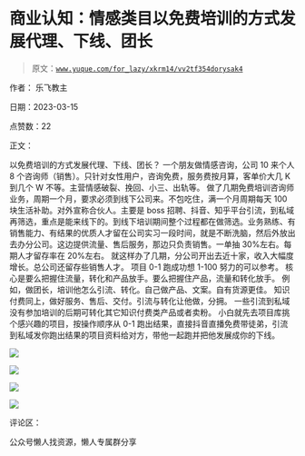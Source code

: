 # 商业认知：情感类目以免费培训的方式发展代理、下线、团长

> 原文：[`www.yuque.com/for_lazy/xkrm14/vv2tf354dorysak4`](https://www.yuque.com/for_lazy/xkrm14/vv2tf354dorysak4)

作者： 乐飞教主

日期：2023-03-15

点赞数：22

正文：

以免费培训的方式发展代理、下线、团长？ 一个朋友做情感咨询，公司 10 来个人 8 个咨询师（销售）。只针对女性用户，咨询免费，服务费按月算，客单价大几 K 到几个 W 不等。主营情感破裂、挽回、小三、出轨等。 做了几期免费培训咨询师业务，周期一个月，要求必须到线下公司来。不包吃住，满一个月周期每天 100 块生活补助。对外宣称合伙人。主要是 boss 招聘、抖音、知乎平台引流，到私域再筛选，重点是能来线下的。到线下培训期间整个过程都在做筛选。业务熟练、有销售能力、有结果的优质人才留在公司实习一段时间，就是不断洗脑，然后外放出去办分公司。这边提供流量、售后服务，那边只负责销售。一单抽 30%左右。每期人才留存率在 20%左右。 就这样办了几期，分公司开出去近十家，收入大幅度增长。总公司还留存些销售人才。 项目 0-1 跑成功想 1-100 努力的可以参考。 核心是要么把握住流量，转化和产品放手。要么把握住产品，流量和转化放手。 例如，做团长，培训他怎么引流、转化。自己做产品、文案。自有货源更佳。 知识付费同上，做好服务、售后、交付。引流与转化让他做，分拥。 一些引流到私域没有参加培训的后期可转化其它知识付费类产品或者卖粉。 小白就先去项目库挑个感兴趣的项目，按操作顺序从 0-1 跑出结果，直接抖音直播免费带徒弟，引流到私域发你跑出结果的项目资料给对方，带他一起跑并把他发展成你的下线。

![](img/220642328e1a0f0b77708b371b49b8e0.png)  

![](img/50b70059d5ea56ae4ffedce9257e2bfe.png)  

![](img/e47412f98170084862e268843b6e10fc.png)  

![](img/bbf2fb3df4832cdaa518bba77ee7a295.png)  

评论区：

公众号懒人找资源，懒人专属群分享

